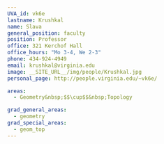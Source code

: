```yaml
---
UVA_id: vk6e
lastname: Krushkal
name: Slava
general_position: faculty
position: Professor
office: 321 Kerchof Hall
office_hours: "Mo 3-4, We 2-3"
phone: 434-924-4949
email: krushkal@virginia.edu
image: __SITE_URL__/img/people/Krushkal.jpg
personal_page: http://people.virginia.edu/~vk6e/

areas:
  - Geometry&nbsp;$$\cup$$&nbsp;Topology

grad_general_areas:
  - geometry
grad_special_areas:
  - geom_top
---
```

